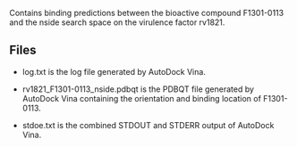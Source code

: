 Contains binding predictions between the bioactive compound F1301-0113 and the nside search space on the virulence factor rv1821.

## Files

- log.txt is the log file generated by AutoDock Vina.

- rv1821_F1301-0113_nside.pdbqt is the PDBQT file generated by AutoDock Vina containing the orientation and binding location of F1301-0113.

- stdoe.txt is the combined STDOUT and STDERR output of AutoDock Vina.


